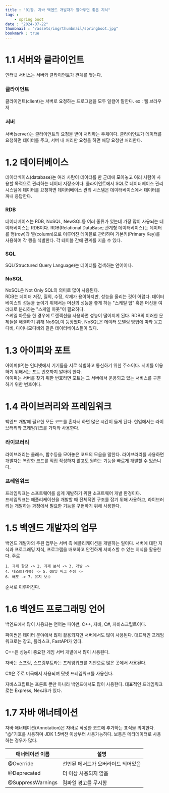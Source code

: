 ```yaml
---
title : "01장. 자바 백엔드 개발자가 알아두면 좋은 지식"
tags : 
    - spring boot
date : "2024-07-22"
thumbnail : "/assets/img/thumbnail/springboot.jpg"
bookmark : true
---
```


# 1.1 서버와 클라이언트

인터넷 서비스는 서버와 클라이언트가 관계를 맺는다. 

### 클라이언트
클라이언트(client)는 서버로 요청하는 프로그램을 모두 일컬어 말한다.
ex : 웹 브라우저

### 서버
서버(server)는 클라이언트의 요청을 받아 처리하는 주체이다. 클라이언트가 데이터를 요청하면 데이터를 주고, 서버 내 처리만 요청을 하면 해당 요청만 처리한다. 

# 1.2 데이터베이스

데이터베이스(database)는 여러 사람이 데이터를 한 군데에 모아놓고 여러 사람이 사용할 목적으로 관리하는 데이터 저장소이다. 
클라이언트에서 SQL로 데이터베이스 관리 시스템에 데이터를 요청하면 데이터베이스 관리 시스템은 데이터베이스에서 데이터를 꺼내 응답한다. 

### RDB
데이터베이스는 RDB, NoSQL, NewSQL등 여러 종류가 있는데 가장 많이 사용되는 데이터베이스는 RDB이다. RDB(Relational DataBase; 관계형 데이터베이스)는 데이터를 행(row)과 열(column)으로 이루어진 테이블로 관리하며 기본키(Primary Key)를 사용하여 각 행을 식별한다. 
각 테이블 간에 관계를 지을 수 있다. 

### SQL
SQL(Structured Query Language)는 데이터를 검색하는 언어이다. 

### NoSQL
NoSQL은 Not Only SQL의 의미로 많이 사용된다. <br>
RDB는 데이터 저장, 질의, 수정, 삭제가 용이하지만, 성능을 올리는 것이 어렵다. 데이터베이스의 성능을 높이기 위해서는 머신의 성능을 좋게 하는 "스케일 업" 혹은 머신을 여러대로 분리하는 "스케일 아웃"이 필요하다. 
<br> 스케일 아웃을 한 경우에 트랜잭션을 사용하면 성능이 떨어지게 된다. 
RDB의 이러한 문제들을 해결하기 위해 NoSQL이 등장했다. NoSQL은 데이터 모델링 방법에 따라 몽고디비, 다이나모디비와 같은 데이터베이스들이 있다. 

# 1.3 아이피와 포트

아이피(IP)는 인터넷에서 기기들을 서로 식별하고 통신하기 위한 주소이다. 서버를 이용하기 위해서는 포트 번호까지 알아야 한다. 
<br>
아이피는 서버를 찾기 위한 번호라면 포트는 그 서버에서 운용되고 있는 서비스를 구분하기 위한 번호이다. 

# 1.4 라이브러리와 프레임워크

백엔드 개발에 필요한 모든 코드를 혼자서 하면 많은 시간이 들게 된다. 현업에서는 라이브러리와 프레임워크를 가져와 사용한다. 

### 라이브러리
라이브러리는 클래스, 함수등을 모아놓은 코드의 모음을 말한다. 라이브러리를 사용하면 개발자는 복잡한 코드를 직접 작성하지 않고도 원하는 기능을 빠르게 개발할 수 있습니다. 

### 프레임워크
프레임워크는 소프트웨어를 쉽게 개발하기 위한 소프트웨어 개발 환경이다. <br>
프레임워크는 애플리케이션을 개발할 때 전체적인 구조를 잡기 위해 사용하고, 라이브러리는 개발하는 과정에서 필요한 기능을 구현하기 위해 사용한다. 

# 1.5 백엔드 개발자의 업무
백엔드 개발자의 주된 업무는 서버 측 애플리케이션을 개발하는 일이다. 서버에 대한 지식과 프로그래밍 지식, 프로그램을 배포하고 안전하게 서비스할 수 있는 지식을 활용한다. 
주로
```
1. 과제 할당 -> 2. 과제 분석 -> 3. 개발 -> 
4. 테스트(리뷰) -> 5. QA및 버그 수정 -> 
6. 배포 -> 7. 유지 보수
```
순서로 이루어진다. 

# 1.6 백엔드 프로그래밍 언어
백엔드에서 많이 사용되는 언어는 파이썬, C++, 자바, C#, 자바스크립트이다. 

파이썬은 데이터 분야에서 많이 활용되지만 서버에서도 많이 사용된다. 대표적인 프레임워크로는 장고, 플라스크, FastAPI가 있다. 

C++은 성능이 중요한 게임 서버 개발에서 많이 사용된다. 

자바는 스프링, 스프링부트라는 프레임워크를 기반으로 많은 곳에서 사용된다. 

C#은 주로 미국에서 사용되며 닷넷 프레임워크를 사용한다. 

자바스크립트는 프론트 뿐만 아니라 백엔드에서도 많이 사용한다. 대표적인 프레임워크로는 Express, NexJS가 있다. 

# 1.7 자바 애너테이션
자바 애너테이션(Annotation)은 자바로 작성한 코드에 추가하는 표식을 의미한다. "@"기호를 사용하며 JDK 1.5버전 이상부터 사용가능하다. 
보통은 메타데이터로 사용하는 경우가 많다. 

|애너테이션 이름|설명|
|---|---|
|@Override|선언된 메서드가 오버라이드 되어있음|
|@Deprecated|더 이상 사용되지 않음|
|@SuppressWarnings|컴파일 경고를 무시함|

